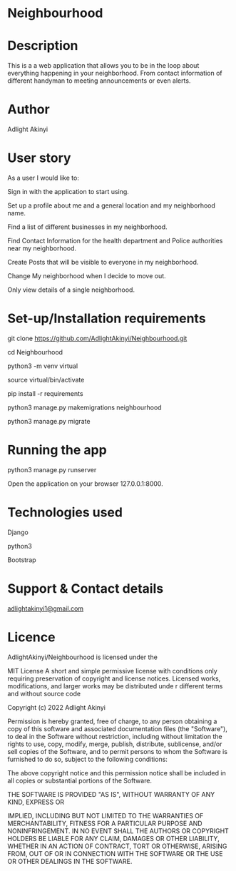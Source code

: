  # Neighbourhood

# Description
This is a a web application that allows you to be in the loop about everything happening in your neighborhood. From contact information of different handyman to meeting announcements or even alerts.

# Author 
Adlight Akinyi

# User story
As a user I would like to:

Sign in with the application to start using.

Set up a profile about me and a general location and my neighborhood name.

Find a list of different businesses in my neighborhood.

Find Contact Information for the health department and Police authorities near my neighborhood.

Create Posts that will be visible to everyone in my neighborhood.

Change My neighborhood when I decide to move out.

Only view details of a single neighborhood.

# Set-up/Installation requirements
git clone  https://github.com/AdlightAkinyi/Neighbourhood.git

cd Neighbourhood

python3 -m venv virtual

source virtual/bin/activate

pip install -r requirements

python3 manage.py makemigrations neighbourhood

python3 manage.py migrate

# Running the app
python3 manage.py runserver

Open the application on your browser 127.0.0.1:8000.

# Technologies used
Django

python3

Bootstrap

# Support & Contact details
adlightakinyi1@gmail.com

# Licence
AdlightAkinyi/Neighbourhood is licensed under the

MIT License
A short and simple permissive license with conditions only requiring preservation of copyright and license notices. Licensed works, modifications, and larger works may be distributed unde  r different terms and without source code

Copyright (c) 2022 Adlight  Akinyi


Permission is hereby granted, free of charge, to any person obtaining a copy
of this software and associated documentation files (the "Software"), to deal
in the Software without restriction, including without limitation the rights
to use, copy, modify, merge, publish, distribute, sublicense, and/or sell
copies of the Software, and to permit persons to whom the Software is
furnished to do so, subject to the following conditions:

The above copyright notice and this permission notice shall be included in all
copies or substantial portions of the Software.

THE SOFTWARE IS PROVIDED "AS IS", WITHOUT WARRANTY OF ANY KIND, EXPRESS OR

IMPLIED, INCLUDING BUT NOT LIMITED TO THE WARRANTIES OF MERCHANTABILITY,
FITNESS FOR A PARTICULAR PURPOSE AND NONINFRINGEMENT. IN NO EVENT SHALL THE
AUTHORS OR COPYRIGHT HOLDERS BE LIABLE FOR ANY CLAIM, DAMAGES OR OTHER
LIABILITY, WHETHER IN AN ACTION OF CONTRACT, TORT OR OTHERWISE, ARISING FROM,
OUT OF OR IN CONNECTION WITH THE SOFTWARE OR THE USE OR OTHER DEALINGS IN THE
SOFTWARE.


